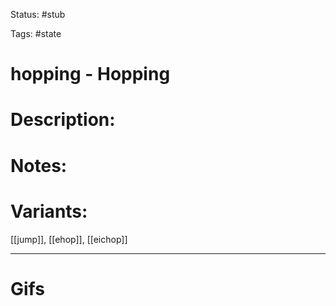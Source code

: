 Status: #stub

Tags: #state

# hopping - Hopping
# Description:


# Notes:


# Variants:
[[jump]], [[ehop]], [[eichop]]

___
# Gifs
